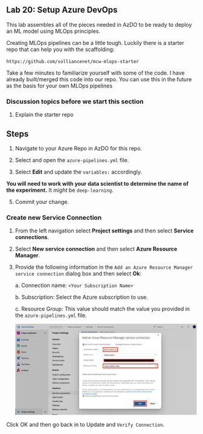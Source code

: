 ## Lab 20:  Setup Azure DevOps

This lab assembles all of the pieces needed in AzDO to be ready to deploy an ML model using MLOps principles.  

Creating MLOps pipelines can be a little tough.  Luckily there is a starter repo that can help you with the scaffolding:  

`https://github.com/solliancenet/mcw-mlops-starter` 

Take a few minutes to familiarize yourself with some of the code.  I have already built/merged this code into our repo.  You can use this in the future as the basis for your own MLOps pipelines  

### Discussion topics before we start this section  

1. Explain the starter repo


## Steps

1. Navigate to your Azure Repo in AzDO for this repo.  
1. Select and open the `azure-pipelines.yml` file.

2. Select **Edit** and update the `variables:` accordingly.  

**You will need to work with your data scientist to determine the name of the experiment.** It _might_ be `deep-learning`.  

5. Commit your change.  


### Create new Service Connection

1. From the left navigation select **Project settings** and then select **Service connections**.
2. Select **New service connection** and then select **Azure Resource Manager**.


3. Provide the following information in the `Add an Azure Resource Manager service connection` dialog box and then select **Ok**:
 
   a. Connection name: `<Your Subscription Name>`
   
   b. Subscription: Select the Azure subscription to use.
  
   c. Resource Group: This value should match the value you provided in the `azure-pipelines.yml` file.
   
    ![Provide connection name, and Azure Resource Group and then select Ok. The resource group should match the value you provided in the YAML file.](../images/09.png 'Add an Azure Resource Manager service connection dialog')

Click OK and then go back in to Update and `Verify Connection`.  